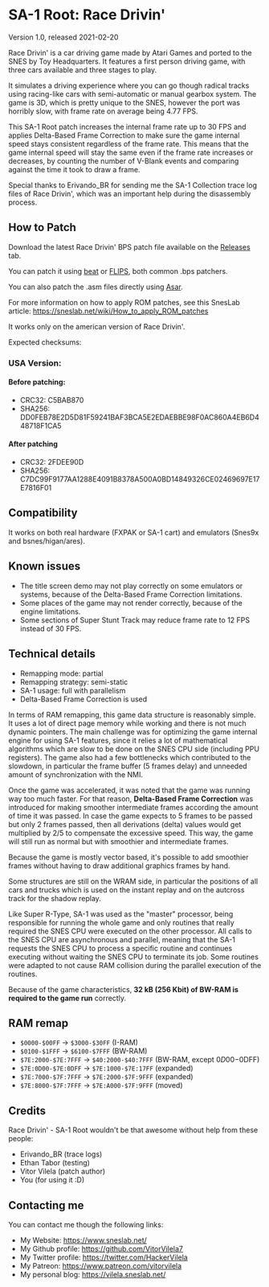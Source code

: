 # SA-1 Root: Race Drivin'
Version 1.0, released 2021-02-20

Race Drivin' is a car driving game made by Atari Games and ported to the
SNES by Toy Headquarters. It features a first person driving game, with
three cars available and three stages to play.

It simulates a driving experience where you can go though radical tracks
using racing-like cars with semi-automatic or manual gearbox system. The
game is 3D, which is pretty unique to the SNES, however the port was
horribly slow, with frame rate on average being 4.77 FPS.

This SA-1 Root patch increases the internal frame rate up to 30 FPS and
applies Delta-Based Frame Correction to make sure the game internal speed
stays consistent regardless of the frame rate. This means that the game
internal speed will stay the same even if the frame rate increases or
decreases, by counting the number of V-Blank events and comparing against
the time it took to draw a frame.

Special thanks to Erivando_BR for sending me the SA-1 Collection trace
log files of Race Drivin', which was an important help during the
disassembly process.

## How to Patch

Download the latest Race Drivin' BPS patch file available on the
[Releases](https://github.com/VitorVilela7/SA1-Root/releases) tab.

You can patch it using [beat](https://www.romhacking.net/utilities/893/)
or [FLIPS](https://sneslab.net/tools/floating.zip), both common
.bps patchers.

You can also patch the .asm files directly using
[Asar](https://github.com/RPGHacker/asar).

For more information on how to apply ROM patches, see this SnesLab
article: https://sneslab.net/wiki/How_to_apply_ROM_patches

It works only on the american version of Race Drivin'.

Expected checksums:

### USA Version:
#### Before patching:
* CRC32: C5BAB870
* SHA256: DD0FEB78E2D5D81F59241BAF3BCA5E2EDAEBBE98F0AC860A4EB6D448718F1CA5

#### After patching
* CRC32: 2FDEE90D
* SHA256: C7DC99F9177AA1288E4091B8378A500A0BD14849326CE02469697E17E7816F01

## Compatibility

It works on both real hardware (FXPAK or SA-1 cart) and emulators
(Snes9x and bsnes/higan/ares).

## Known issues

* The title screen demo may not play correctly on some emulators or systems,
because of the Delta-Based Frame Correction limitations.
* Some places of the game may not render correctly, because of the engine
limitations.
* Some sections of Super Stunt Track may reduce frame rate to 12 FPS instead
of 30 FPS.

## Technical details

* Remapping mode: partial
* Remapping strategy: semi-static
* SA-1 usage: full with parallelism
* Delta-Based Frame Correction is used

In terms of RAM remapping, this game data structure is reasonably simple.
It uses a lot of direct page memory while working and there is not much
dynamic pointers. The main challenge was for optimizing the game internal
engine for using SA-1 features, since it relies a lot of mathematical
algorithms which are slow to be done on the SNES CPU side (including PPU
registers). The game also had a few bottlenecks which contributed to the
slowdown, in particular the frame buffer (5 frames delay) and unneeded
amount of synchronization with the NMI.

Once the game was accelerated, it was noted that the game was running way
too much faster. For that reason, **Delta-Based Frame Correction** was
introduced for making smoother intermediate frames according the amount
of time it was passed. In case the game expects to 5 frames to be passed
but only 2 frames passed, then all derivations (delta) values would
get multiplied by 2/5 to compensate the excessive speed. This way, the
game will still run as normal but with smoothier and intermediate frames.

Because the game is mostly vector based, it's possible to add smoothier
frames without having to draw additional graphics frames by hand.

Some structures are still on the WRAM side, in particular the positions
of all cars and trucks which is used on the instant replay and on the
autcross track for the shadow replay.

Like Super R-Type, SA-1 was used as the "master" processor, being
responsible for running the whole game and only routines that really
required the SNES CPU were executed on the other processor. All calls to
the SNES CPU are asynchronous and parallel, meaning that the SA-1 requests
the SNES CPU to process a specific routine and continues executing without
waiting the SNES CPU to terminate its job. Some routines were adapted to
not cause RAM collision during the parallel execution of the routines.

Because of the game characteristics,
**32 kB (256 Kbit) of BW-RAM is required to the game run** correctly.

## RAM remap

* ``$0000-$00FF`` -> ``$3000-$30FF`` (I-RAM)
* ``$0100-$1FFF`` -> ``$6100-$7FFF`` (BW-RAM)
* ``$7E:2000-$7E:7FFF`` -> ``$40:2000-$40:7FFF`` (BW-RAM, except $0D00-$0DFF)
* ``$7E:0D00-$7E:0DFF`` -> ``$7E:1000-$7E:17FF`` (expanded)
* ``$7E:7000-$7F:7FFF`` -> ``$7E:2000-$7F:9FFF`` (expanded)
* ``$7E:8000-$7F:7FFF`` -> ``$7E:A000-$7F:9FFF`` (moved)

## Credits

Race Drivin' - SA-1 Root wouldn't be that awesome without help from
these people:

* Erivando_BR (trace logs)
* Ethan Tabor (testing)
* Vitor Vilela (patch author)
* You (for using it :D)

## Contacting me

You can contact me though the following links:

* My Website: https://www.sneslab.net/
* My Github profile: https://github.com/VitorVilela7
* My Twitter profile: https://twitter.com/HackerVilela
* My Patreon: https://www.patreon.com/vitorvilela
* My personal blog: https://vilela.sneslab.net/
